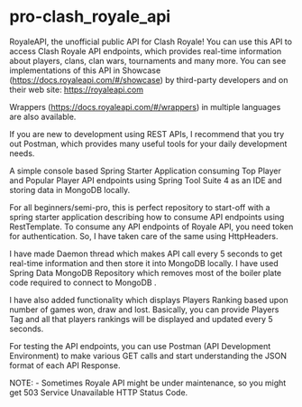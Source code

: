# pro-clash_royale_api

RoyaleAPI, the unofficial public API for Clash Royale! You can use this API to access Clash Royale API endpoints, which provides real-time information about players, clans, clan wars, tournaments and many more. You can see implementations of this API in Showcase (https://docs.royaleapi.com/#/showcase) by third-party developers and on their web site: https://royaleapi.com

Wrappers (https://docs.royaleapi.com/#/wrappers) in multiple languages are also available.

If you are new to development using REST APIs, I recommend that you try out Postman, which provides many useful tools for your daily development needs.

A simple console based Spring Starter Application consuming Top Player and Popular Player API endpoints using Spring Tool Suite 4 as an IDE and storing data in MongoDB locally.

For all beginners/semi-pro, this is perfect repository to start-off with a spring starter application describing how to consume API endpoints using RestTemplate. To consume any API endpoints of Royale API, you need token for authentication. So, I have taken care of the same using HttpHeaders.

I have made Daemon thread which makes API call every 5 seconds to get real-time information and then store it into MongoDB locally. I have used Spring Data MongoDB Repository which removes most of the boiler plate code required to connect to MongoDB .

I have also added functionality which displays Players Ranking based upon number of games won, draw and lost. Basically, you can provide Players Tag and all that players rankings will be displayed and updated every 5 seconds.

For testing the API endpoints, you can use Postman (API Development Environment) to make various GET calls and start understanding the JSON format of each API Response. 

NOTE: - Sometimes Royale API might be under maintenance, so you might get 503 Service Unavailable HTTP Status Code.
